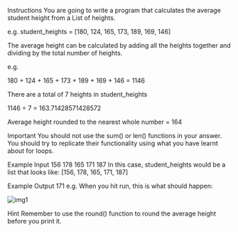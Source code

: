 Instructions
You are going to write a program that calculates the average student height from a List of heights.

e.g. student_heights = [180, 124, 165, 173, 189, 169, 146]

The average height can be calculated by adding all the heights together and dividing by the total number of heights.

e.g.

180 + 124 + 165 + 173 + 189 + 169 + 146 = 1146

There are a total of 7 heights in student_heights

1146 ÷ 7 = 163.71428571428572

Average height rounded to the nearest whole number = 164

Important You should not use the sum() or len() functions in your answer. You should try to replicate their functionality using what you have learnt about for loops.

Example Input
156 178 165 171 187
In this case, student_heights would be a list that looks like: [156, 178, 165, 171, 187]

Example Output
171
e.g. When you hit run, this is what should happen:

![img1](https://user-images.githubusercontent.com/95011676/167179071-0a6cdf5f-0583-4a07-92d2-be589514e191.gif)


Hint
Remember to use the round() function to round the average height before you print it.
